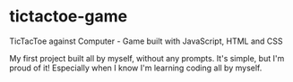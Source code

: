 # tictactoe-game
TicTacToe against Computer - Game built with JavaScript, HTML and CSS

My first project built all by myself, without any prompts. It's simple, but I'm proud of it! Especially when I know I'm learning coding all by myself.

